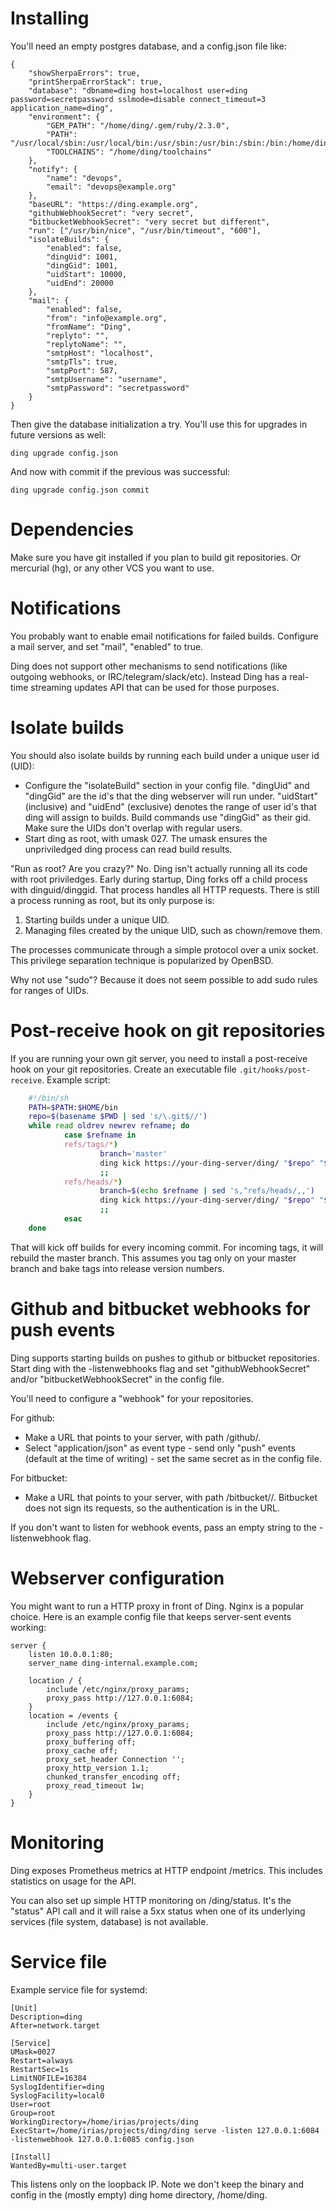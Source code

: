 # Installing

You'll need an empty postgres database, and a config.json file like:

	{
		"showSherpaErrors": true,
		"printSherpaErrorStack": true,
		"database": "dbname=ding host=localhost user=ding password=secretpassword sslmode=disable connect_timeout=3 application_name=ding",
		"environment": {
			"GEM_PATH": "/home/ding/.gem/ruby/2.3.0",
			"PATH": "/usr/local/sbin:/usr/local/bin:/usr/sbin:/usr/bin:/sbin:/bin:/home/ding/node_modules/.bin/:/home/ding/.gem/ruby/2.3.0/bin:/home/ding/toolchains/bin",
			"TOOLCHAINS": "/home/ding/toolchains"
		},
		"notify": {
			"name": "devops",
			"email": "devops@example.org"
		},
		"baseURL": "https://ding.example.org",
		"githubWebhookSecret": "very secret",
		"bitbucketWebhookSecret": "very secret but different",
		"run": ["/usr/bin/nice", "/usr/bin/timeout", "600"],
		"isolateBuilds": {
			"enabled": false,
			"dingUid": 1001,
			"dingGid": 1001,
			"uidStart": 10000,
			"uidEnd": 20000
		},
		"mail": {
			"enabled": false,
			"from": "info@example.org",
			"fromName": "Ding",
			"replyto": "",
			"replytoName": "",
			"smtpHost": "localhost",
			"smtpTls": true,
			"smtpPort": 587,
			"smtpUsername": "username",
			"smtpPassword": "secretpassword"
		}
	}

Then give the database initialization a try.
You'll use this for upgrades in future versions as well:

	ding upgrade config.json

And now with commit if the previous was successful:

	ding upgrade config.json commit


# Dependencies

Make sure you have git installed if you plan to build git repositories.
Or mercurial (hg), or any other VCS you want to use.


# Notifications

You probably want to enable email notifications for failed builds.
Configure a mail server, and set "mail", "enabled" to true.

Ding does not support other mechanisms to send notifications (like
outgoing webhooks, or IRC/telegram/slack/etc). Instead Ding has a
real-time streaming updates API that can be used for those purposes.


# Isolate builds

You should also isolate builds by running each build under a unique
user id (UID):

- Configure the "isolateBuild" section in your config file. "dingUid"
and "dingGid" are the id's that the ding webserver will run under.
"uidStart" (inclusive) and "uidEnd" (exclusive) denotes the range
of user id's that ding will assign to builds. Build commands use
"dingGid" as their gid. Make sure the UIDs don't overlap with regular
users.
- Start ding as root, with umask 027. The umask ensures the
unpriviledged ding process can read build results.

"Run as root? Are you crazy?" No. Ding isn't actually running all
its code with root priviledges. Early during startup, Ding forks
off a child process with dinguid/dinggid. That process handles all
HTTP requests. There is still a process running as root, but its
only purpose is:

1. Starting builds under a unique UID.
2. Managing files created by the unique UID, such as chown/remove them.

The processes communicate through a simple protocol over a unix
socket. This privilege separation technique is popularized by
OpenBSD.

Why not use "sudo"? Because it does not seem possible to add sudo
rules for ranges of UIDs.


# Post-receive hook on git repositories

If you are running your own git server, you need to install a
post-receive hook on your git repositories. Create an executable
file `.git/hooks/post-receive`. Example script:

```sh
	#!/bin/sh
	PATH=$PATH:$HOME/bin
	repo=$(basename $PWD | sed 's/\.git$//')
	while read oldrev newrev refname; do
	        case $refname in
	        refs/tags/*)
	                branch='master'
	                ding kick https://your-ding-server/ding/ "$repo" "$branch" "$newrev"
	                ;;
	        refs/heads/*)
	                branch=$(echo $refname | sed 's,^refs/heads/,,')
	                ding kick https://your-ding-server/ding/ "$repo" "$branch" "$newrev"
	                ;;
	        esac
	done
```

That will kick off builds for every incoming commit. For incoming
tags, it will rebuild the master branch. This assumes you tag only
on your master branch and bake tags into release version numbers.


# Github and bitbucket webhooks for push events

Ding supports starting builds on pushes to github or bitbucket
repositories.  Start ding with the -listenwebhooks flag and set
"githubWebhookSecret" and/or "bitbucketWebhookSecret" in the config
file.

You'll need to configure a "webhook" for your repositories.

For github:

- Make a URL that points to your server, with path /github/<repoName>.
- Select "application/json" as event type - send only "push" events
(default at the time of writing) - set the same secret as in the
config file.

For bitbucket:

- Make a URL that points to your server, with path
/bitbucket/<repoName>/<bitbucketWebhookSecret>. Bitbucket does not
sign its requests, so the authentication is in the URL.

If you don't want to listen for webhook events, pass an empty string
to the -listenwebhook flag.


# Webserver configuration

You might want to run a HTTP proxy in front of Ding. Nginx is a
popular choice. Here is an example config file that keeps server-sent
events working:

	server {
		listen 10.0.0.1:80;
		server_name ding-internal.example.com;

		location / {
			include /etc/nginx/proxy_params;
			proxy_pass http://127.0.0.1:6084;
		}
		location = /events {
			include /etc/nginx/proxy_params;
			proxy_pass http://127.0.0.1:6084;
			proxy_buffering off;
			proxy_cache off;
			proxy_set_header Connection '';
			proxy_http_version 1.1;
			chunked_transfer_encoding off;
			proxy_read_timeout 1w;
		}
	}


# Monitoring

Ding exposes Prometheus metrics at HTTP endpoint /metrics.
This includes statistics on usage for the API.

You can also set up simple HTTP monitoring on /ding/status. It's
the "status" API call and it will raise a 5xx status when one of
its underlying services (file system, database) is not available.


# Service file

Example service file for systemd:

	[Unit]
	Description=ding
	After=network.target

	[Service]
	UMask=0027
	Restart=always
	RestartSec=1s
	LimitNOFILE=16384
	SyslogIdentifier=ding
	SyslogFacility=local0
	User=root
	Group=root
	WorkingDirectory=/home/irias/projects/ding
	ExecStart=/home/irias/projects/ding/ding serve -listen 127.0.0.1:6084 -listenwebhook 127.0.0.1:6085 config.json

	[Install]
	WantedBy=multi-user.target

This listens only on the loopback IP. Note we don't keep the binary
and config in the (mostly empty) ding home directory, /home/ding.
